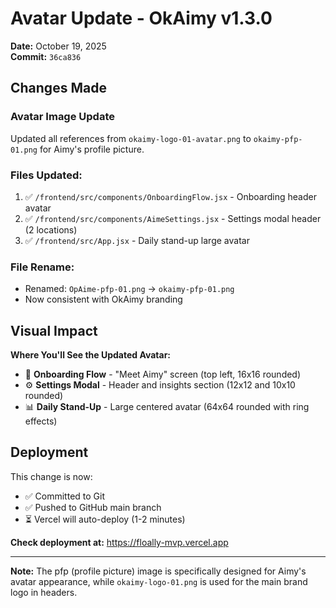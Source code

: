 # Avatar Update - OkAimy v1.3.0

**Date:** October 19, 2025  
**Commit:** `36ca836`

## Changes Made

### Avatar Image Update
Updated all references from `okaimy-logo-01-avatar.png` to `okaimy-pfp-01.png` for Aimy's profile picture.

### Files Updated:
1. ✅ `/frontend/src/components/OnboardingFlow.jsx` - Onboarding header avatar
2. ✅ `/frontend/src/components/AimeSettings.jsx` - Settings modal header (2 locations)
3. ✅ `/frontend/src/App.jsx` - Daily stand-up large avatar

### File Rename:
- Renamed: `OpAime-pfp-01.png` → `okaimy-pfp-01.png`
- Now consistent with OkAimy branding

## Visual Impact

**Where You'll See the Updated Avatar:**
- 🎯 **Onboarding Flow** - "Meet Aimy" screen (top left, 16x16 rounded)
- ⚙️ **Settings Modal** - Header and insights section (12x12 and 10x10 rounded)
- 📊 **Daily Stand-Up** - Large centered avatar (64x64 rounded with ring effects)

## Deployment

This change is now:
- ✅ Committed to Git
- ✅ Pushed to GitHub main branch
- ⏳ Vercel will auto-deploy (1-2 minutes)

**Check deployment at:** https://floally-mvp.vercel.app

---

**Note:** The pfp (profile picture) image is specifically designed for Aimy's avatar appearance, while `okaimy-logo-01.png` is used for the main brand logo in headers.

